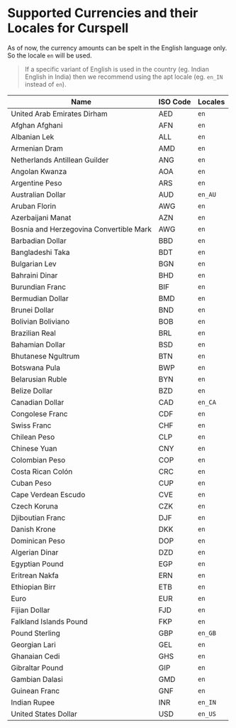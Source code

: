 # Supported Currencies and their Locales for Curspell

As of now, the currency amounts can be spelt in the English language only. So the locale `en` will be used. 

> If a specific variant of English is used in the country (eg. Indian English in India) then we recommend using the apt locale (eg. `en_IN` instead of `en`).

| Name                                    | ISO Code | Locales   |
|-----------------------------------------|----------|-----------|
| United Arab Emirates Dirham             | AED      | `en`      |
| Afghan Afghani                          | AFN      | `en`      |
| Albanian Lek                            | ALL      | `en`      |
| Armenian Dram                           | AMD      | `en`      |
| Netherlands Antillean Guilder           | ANG      | `en`      |
| Angolan Kwanza                          | AOA      | `en`      |
| Argentine Peso                          | ARS      | `en`      |
| Australian Dollar                       | AUD      | `en_AU`   |
| Aruban Florin                           | AWG      | `en`      |
| Azerbaijani Manat                       | AZN      | `en`      |
| Bosnia and Herzegovina Convertible Mark | AWG      | `en`      |
| Barbadian Dollar                        | BBD      | `en`      |
| Bangladeshi Taka                        | BDT      | `en`      |
| Bulgarian Lev                           | BGN      | `en`      |
| Bahraini Dinar                          | BHD      | `en`      |
| Burundian Franc                         | BIF      | `en`      |
| Bermudian Dollar	                      | BMD      | `en`      |
| Brunei Dollar                           | BND      | `en`      |
| Bolivian Boliviano                      | BOB      | `en`      |
| Brazilian Real	                      | BRL      | `en`      |
| Bahamian Dollar	                      | BSD      | `en`      |
| Bhutanese Ngultrum	                  | BTN      | `en`      |
| Botswana Pula	                          | BWP      | `en`      |
| Belarusian Ruble   	                  | BYN      | `en`      |
| Belize Dollar     	                  | BZD      | `en`      |
| Canadian Dollar    	                  | CAD      | `en_CA`   |
| Congolese Franc   	                  | CDF      | `en`      |
| Swiss Franc       	                  | CHF      | `en`      |
| Chilean Peso       	                  | CLP      | `en`      |
| Chinese Yuan      	                  | CNY      | `en`      |
| Colombian Peso       	                  | COP      | `en`      |
| Costa Rican Colón                       | CRC      | `en`      |
| Cuban Peso         	                  | CUP      | `en`      |
| Cape Verdean Escudo                     | CVE      | `en`      |
| Czech Koruna                            | CZK      | `en`      |
| Djiboutian Franc                        | DJF      | `en`      |
| Danish Krone                            | DKK      | `en`      |
| Dominican Peso                          | DOP      | `en`      |
| Algerian Dinar                          | DZD      | `en`      |
| Egyptian Pound                          | EGP      | `en`      |
| Eritrean Nakfa                          | ERN      | `en`      |
| Ethiopian Birr                          | ETB      | `en`      |
| Euro                                    | EUR      | `en`      |
| Fijian Dollar                           | FJD      | `en`      |
| Falkland Islands Pound                  | FKP      | `en`      |
| Pound Sterling                          | GBP      | `en_GB`   |
| Georgian Lari                           | GEL      | `en`      |
| Ghanaian Cedi                           | GHS      | `en`      |
| Gibraltar Pound	                      | GIP      | `en`      |
| Gambian Dalasi                          | GMD      | `en`      |
| Guinean Franc                           | GNF      | `en`      |
| Indian Rupee                            | INR      | `en_IN`   |
| United States Dollar                    | USD      | `en_US`   |